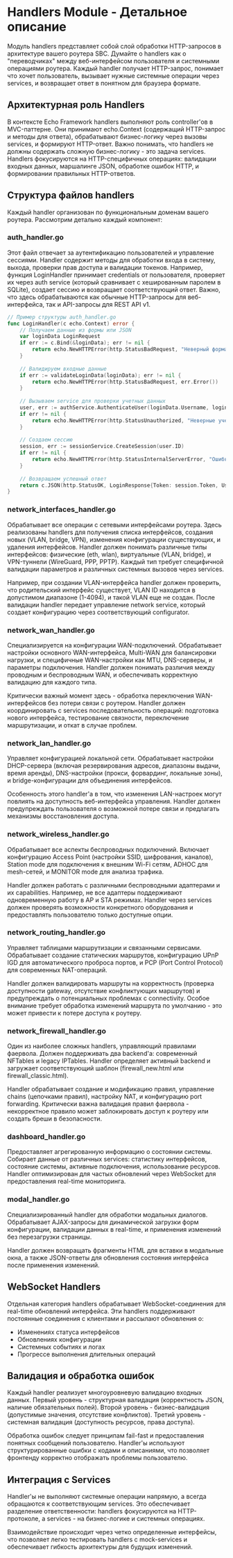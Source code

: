 # Handlers Module - Детальное описание

Модуль handlers представляет собой слой обработки HTTP-запросов в архитектуре вашего роутера SBC. Думайте о handlers как о "переводчиках" между веб-интерфейсом пользователя и системными операциями роутера. Каждый handler получает HTTP-запрос, понимает что хочет пользователь, вызывает нужные системные операции через services, и возвращает ответ в понятном для браузера формате.

## Архитектурная роль Handlers

В контексте Echo Framework handlers выполняют роль controller'ов в MVC-паттерне. Они принимают echo.Context (содержащий HTTP-запрос и методы для ответа), обрабатывают бизнес-логику через вызовы services, и формируют HTTP-ответ. Важно понимать, что handlers не должны содержать сложную бизнес-логику - это задача services. Handlers фокусируются на HTTP-специфичных операциях: валидации входных данных, маршалинге JSON, обработке ошибок HTTP, и формировании правильных HTTP-ответов.

## Структура файлов handlers

Каждый handler организован по функциональным доменам вашего роутера. Рассмотрим детально каждый компонент:

### auth_handler.go
Этот файл отвечает за аутентификацию пользователей и управление сессиями. Handler содержит методы для обработки входа в систему, выхода, проверки прав доступа и валидации токенов. Например, функция LoginHandler принимает credentials от пользователя, проверяет их через auth service (который сравнивает с хешированным паролем в SQLite), создает сессию и возвращает соответствующий ответ. Важно, что здесь обрабатываются как обычные HTTP-запросы для веб-интерфейса, так и API-запросы для REST API v1.

```go
// Пример структуры auth_handler.go
func LoginHandler(c echo.Context) error {
    // Получаем данные из формы или JSON
    var loginData LoginRequest
    if err := c.Bind(&loginData); err != nil {
        return echo.NewHTTPError(http.StatusBadRequest, "Неверный формат данных для входа")
    }
    
    // Валидируем входные данные
    if err := validateLoginData(loginData); err != nil {
        return echo.NewHTTPError(http.StatusBadRequest, err.Error())
    }
    
    // Вызываем service для проверки учетных данных
    user, err := authService.AuthenticateUser(loginData.Username, loginData.Password)
    if err != nil {
        return echo.NewHTTPError(http.StatusUnauthorized, "Неверные учетные данные")
    }
    
    // Создаем сессию
    session, err := sessionService.CreateSession(user.ID)
    if err != nil {
        return echo.NewHTTPError(http.StatusInternalServerError, "Ошибка создания сессии")
    }
    
    // Возвращаем успешный ответ
    return c.JSON(http.StatusOK, LoginResponse{Token: session.Token, User: user})
}
```

### network_interfaces_handler.go
Обрабатывает все операции с сетевыми интерфейсами роутера. Здесь реализованы handlers для получения списка интерфейсов, создания новых (VLAN, bridge, VPN), изменения конфигурации существующих, и удаления интерфейсов. Handler должен понимать различные типы интерфейсов: физические (eth, wlan), виртуальные (VLAN, bridge), и VPN-туннели (WireGuard, PPP, PPTP). Каждый тип требует специфичной валидации параметров и различных системных вызовов через services.

Например, при создании VLAN-интерфейса handler должен проверить, что родительский интерфейс существует, VLAN ID находится в допустимом диапазоне (1-4094), и такой VLAN еще не создан. После валидации handler передает управление network service, который создает конфигурацию через соответствующий configurator.

### network_wan_handler.go
Специализируется на конфигурации WAN-подключений. Обрабатывает настройки основного WAN-интерфейса, Multi-WAN для балансировки нагрузки, и специфичные WAN-настройки как MTU, DNS-серверы, и параметры подключения. Handler должен понимать различия между проводным и беспроводным WAN, и обеспечивать корректную валидацию для каждого типа.

Критически важный момент здесь - обработка переключения WAN-интерфейсов без потери связи с роутером. Handler должен координировать с services последовательность операций: подготовка нового интерфейса, тестирование связности, переключение маршрутизации, и откат в случае проблем.

### network_lan_handler.go
Управляет конфигурацией локальной сети. Обрабатывает настройки DHCP-сервера (включая резервирования адресов, диапазоны выдачи, время аренды), DNS-настройки (прокси, форвардинг, локальные зоны), и bridge-конфигурации для объединения интерфейсов.

Особенность этого handler'а в том, что изменения LAN-настроек могут повлиять на доступность веб-интерфейса управления. Handler должен предупреждать пользователя о возможной потере связи и предлагать механизмы восстановления доступа.

### network_wireless_handler.go
Обрабатывает все аспекты беспроводных подключений. Включает конфигурацию Access Point (настройки SSID, шифрования, каналов), Station mode для подключения к внешним Wi-Fi сетям, ADHOC для mesh-сетей, и MONITOR mode для анализа трафика.

Handler должен работать с различными беспроводными адаптерами и их capabilities. Например, не все адаптеры поддерживают одновременную работу в AP и STA режимах. Handler через services должен проверять возможности конкретного оборудования и предоставлять пользователю только доступные опции.

### network_routing_handler.go
Управляет таблицами маршрутизации и связанными сервисами. Обрабатывает создание статических маршрутов, конфигурацию UPnP IGD для автоматического проброса портов, и PCP (Port Control Protocol) для современных NAT-операций.

Handler должен валидировать маршруты на корректность (проверка доступности gateway, отсутствие конфликтующих маршрутов) и предупреждать о потенциальных проблемах с connectivity. Особое внимание требует обработка изменений маршрута по умолчанию - это может привести к потере доступа к роутеру.

### network_firewall_handler.go
Один из наиболее сложных handlers, управляющий правилами фаервола. Должен поддерживать два backend'а: современный NFTables и legacy IPTables. Handler определяет активный backend и загружает соответствующий шаблон (firewall_new.html или firewall_classic.html).

Handler обрабатывает создание и модификацию правил, управление chains (цепочками правил), настройку NAT, и конфигурацию port forwarding. Критически важна валидация правил фаервола - некорректное правило может заблокировать доступ к роутеру или создать бреши в безопасности.

### dashboard_handler.go
Предоставляет агрегированную информацию о состоянии системы. Собирает данные от различных services: статистику интерфейсов, состояние системы, активные подключения, использование ресурсов. Handler оптимизирован для частых обновлений через WebSocket для предоставления real-time мониторинга.

### modal_handler.go
Специализированный handler для обработки модальных диалогов. Обрабатывает AJAX-запросы для динамической загрузки форм конфигурации, валидации данных в real-time, и применения изменений без перезагрузки страницы.

Handler должен возвращать фрагменты HTML для вставки в модальные окна, а также JSON-ответы для обновления состояния интерфейса после применения изменений.

## WebSocket Handlers

Отдельная категория handlers обрабатывает WebSocket-соединения для real-time обновлений интерфейса. Эти handlers поддерживают постоянные соединения с клиентами и рассылают обновления о:

- Изменениях статуса интерфейсов
- Обновлениях конфигурации
- Системных событиях и логах
- Прогрессе выполнения длительных операций

## Валидация и обработка ошибок

Каждый handler реализует многоуровневую валидацию входных данных. Первый уровень - структурная валидация (корректность JSON, наличие обязательных полей). Второй уровень - бизнес-валидация (допустимые значения, отсутствие конфликтов). Третий уровень - системная валидация (доступность ресурсов, права доступа).

Обработка ошибок следует принципам fail-fast и предоставления понятных сообщений пользователю. Handler'ы используют структурированные ошибки с кодами и описаниями, что позволяет фронтенду корректно отображать проблемы пользователю.

## Интеграция с Services

Handler'ы не выполняют системные операции напрямую, а всегда обращаются к соответствующим services. Это обеспечивает разделение ответственности: handlers фокусируются на HTTP-протоколе, а services - на бизнес-логике и системных операциях.

Взаимодействие происходит через четко определенные интерфейсы, что позволяет легко тестировать handlers с mock-services и обеспечивает гибкость архитектуры для будущих изменений.
